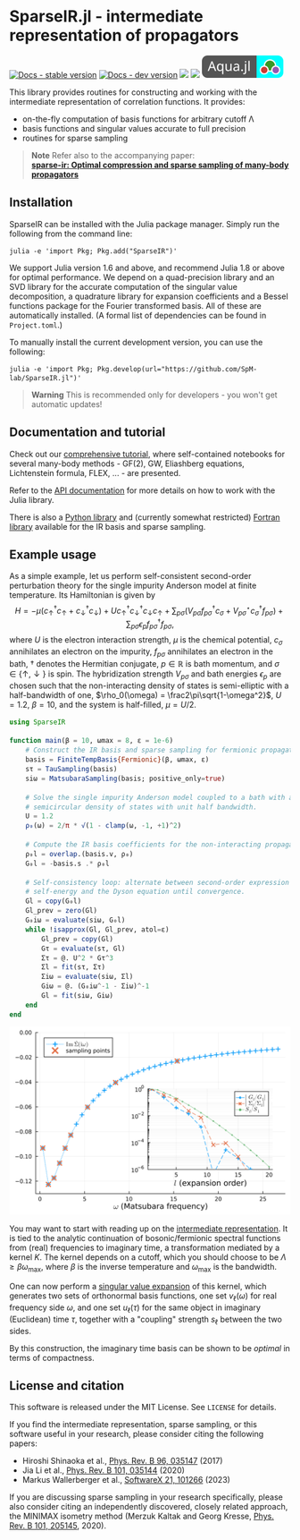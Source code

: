 SparseIR.jl - intermediate representation of propagators
==============================================================
[![Docs - stable version][docs-stable-img]][docs-stable-url]
[![Docs - dev version][docs-dev-img]][docs-dev-url] 
[![][GHA-img]][GHA-url]
[![][codecov-img]][codecov-url]
[![Aqua QA][aqua-img]][aqua-url]

This library provides routines for constructing and working with the
intermediate representation of correlation functions. It provides:

 - on-the-fly computation of basis functions for arbitrary cutoff Λ
 - basis functions and singular values accurate to full precision
 - routines for sparse sampling

> **Note**
> Refer also to the accompanying paper:<br>
> **[sparse-ir: Optimal compression and sparse sampling of many-body propagators](https://doi.org/10.1016/j.softx.2022.101266)**

Installation
------------
SparseIR can be installed with the Julia package manager. Simply run the following from the command line:
```
julia -e 'import Pkg; Pkg.add("SparseIR")'
```
We support Julia version 1.6 and above, and recommend Julia 1.8 or above for optimal performance. We 
depend on a quad-precision library and an SVD library for the accurate computation of the singular
value decomposition, a quadrature library for expansion coefficients and a Bessel functions
package for the Fourier transformed basis. All of these are automatically installed.
(A formal list of dependencies can be found in `Project.toml`.)

To manually install the current development version, you can use the following:
```
julia -e 'import Pkg; Pkg.develop(url="https://github.com/SpM-lab/SparseIR.jl")'
```
> **Warning**
> This is recommended only for developers - you won't get automatic updates!

Documentation and tutorial
--------------------------
Check out our [comprehensive tutorial], where self-contained
notebooks for several many-body methods - GF(2), GW, Eliashberg equations,
Lichtenstein formula, FLEX, ... - are presented.

Refer to the [API documentation] for more details on how to work
with the Julia library.

There is also a [Python library] and (currently somewhat restricted)
[Fortran library] available for the IR basis and sparse sampling.

[comprehensive tutorial]: https://spm-lab.github.io/sparse-ir-tutorial
[API documentation]: https://spm-lab.github.io/SparseIR.jl/stable/
[Python library]: https://github.com/SpM-lab/sparse-ir
[Fortran library]: https://github.com/SpM-lab/sparse-ir-fortran

Example usage
-------------
As a simple example, let us perform self-consistent second-order perturbation theory
for the single impurity Anderson model at finite temperature.
Its Hamiltonian is given by
$$H = -\mu(c^\dagger_\uparrow c_\uparrow + c^\dagger_\downarrow c_\downarrow) + U c^\dagger_\uparrow c^\dagger_\downarrow c_\downarrow c_\uparrow + \sum_{p\sigma} \big(V_{p\sigma} f^\dagger_{p\sigma} c_\sigma + V^\star_{p\sigma} c^\dagger_\sigma f_{p\sigma}\big) + \sum_{p\sigma} \epsilon_p f^\dagger_{p\sigma} f_{p\sigma},$$
where $U$ is the electron interaction strength, $\mu$ is the chemical potential, $c_\sigma$ annihilates an electron on the impurity,
$f_{p\sigma}$ annihilates an electron in the bath, $\dagger$ denotes the Hermitian conjugate, $p\in\mathbb R$ is bath momentum, and $\sigma\in\{\uparrow, \downarrow\}$ is spin. The hybridization strength $V_{p\sigma}$ and
bath energies $\epsilon_p$ are chosen such that the non-interacting density of states is semi-elliptic
with a half-bandwidth of one, $\rho_0(\omega) = \frac2\pi\sqrt{1-\omega^2}$, $U=1.2$, $\beta=10$, and the system is half-filled, $\mu = U/2$.
```julia
using SparseIR

function main(β = 10, ωmax = 8, ε = 1e-6)
    # Construct the IR basis and sparse sampling for fermionic propagators
    basis = FiniteTempBasis{Fermionic}(β, ωmax, ε)
    sτ = TauSampling(basis)
    siω = MatsubaraSampling(basis; positive_only=true)
    
    # Solve the single impurity Anderson model coupled to a bath with a
    # semicircular density of states with unit half bandwidth.
    U = 1.2
    ρ₀(ω) = 2/π * √(1 - clamp(ω, -1, +1)^2)
    
    # Compute the IR basis coefficients for the non-interacting propagator
    ρ₀l = overlap.(basis.v, ρ₀)
    G₀l = -basis.s .* ρ₀l
    
    # Self-consistency loop: alternate between second-order expression for the
    # self-energy and the Dyson equation until convergence.
    Gl = copy(G₀l)
    Gl_prev = zero(Gl)
    G₀iω = evaluate(siω, G₀l)
    while !isapprox(Gl, Gl_prev, atol=ε)
        Gl_prev = copy(Gl)
        Gτ = evaluate(sτ, Gl)
        Στ = @. U^2 * Gτ^3
        Σl = fit(sτ, Στ)
        Σiω = evaluate(siω, Σl)
        Giω = @. (G₀iω^-1 - Σiω)^-1
        Gl = fit(siω, Giω)
    end
end
```
<picture>
  <source media="(prefers-color-scheme: dark)" srcset="https://raw.githubusercontent.com/SpM-lab/SparseIR.jl/main/assets/dark.png">
  <img alt="Plot of the so-computed self-energy" src="https://raw.githubusercontent.com/SpM-lab/SparseIR.jl/main/assets/light.png">
</picture>

You may want to start with reading up on the [intermediate representation].
It is tied to the analytic continuation of bosonic/fermionic spectral
functions from (real) frequencies to imaginary time, a transformation mediated
by a kernel $K$. The kernel depends on a cutoff, which you should choose to
be $\Lambda \geq \beta \omega_{\mathrm{max}}$, where $\beta$ is the inverse
temperature and $\omega_{\mathrm{max}}$ is the bandwidth.

One can now perform a [singular value expansion] of this kernel, which
generates two sets of orthonormal basis functions, one set $v_\ell(\omega)$ for
real frequency side $\omega$, and one set $u_\ell(\tau)$ for the same object in
imaginary (Euclidean) time $\tau$, together with a "coupling" strength
$s_\ell$ between the two sides.

By this construction, the imaginary time basis can be shown to be *optimal* in
terms of compactness.

[intermediate representation]: https://arxiv.org/abs/2106.12685
[singular value expansion]: https://w.wiki/3poQ

License and citation
--------------------
This software is released under the MIT License. See `LICENSE` for details.

If you find the intermediate representation, sparse sampling, or this software
useful in your research, please consider citing the following papers:

 - Hiroshi Shinaoka et al., [Phys. Rev. B 96, 035147]  (2017)
 - Jia Li et al., [Phys. Rev. B 101, 035144] (2020)
 - Markus Wallerberger et al., [SoftwareX 21, 101266] (2023)

If you are discussing sparse sampling in your research specifically, please
also consider citing an independently discovered, closely related approach, the
MINIMAX isometry method (Merzuk Kaltak and Georg Kresse,
[Phys. Rev. B 101, 205145], 2020).

[Phys. Rev. B 96, 035147]: https://doi.org/10.1103/PhysRevB.96.035147
[Phys. Rev. B 101, 035144]: https://doi.org/10.1103/PhysRevB.101.035144
[SoftwareX 21, 101266]: https://doi.org/10.1016/j.softx.2022.101266
[Phys. Rev. B 101, 205145]: https://doi.org/10.1103/PhysRevB.101.205145


[docs-dev-img]: https://img.shields.io/badge/docs-dev-blue.svg
[docs-dev-url]: https://spm-lab.github.io/SparseIR.jl/dev/
[docs-stable-img]: https://img.shields.io/badge/docs-stable-blue.svg
[docs-stable-url]: https://spm-lab.github.io/SparseIR.jl/stable/
[GHA-img]: https://github.com/SpM-lab/SparseIR.jl/workflows/CI/badge.svg
[GHA-url]: https://github.com/SpM-lab/SparseIR.jl/actions?query=workflows/CI
[codecov-img]: https://codecov.io/gh/SpM-lab/SparseIR.jl/branch/main/graph/badge.svg?token=tdMvTruYa4
[codecov-url]: https://codecov.io/gh/SpM-lab/SparseIR.jl
[aqua-img]: https://raw.githubusercontent.com/JuliaTesting/Aqua.jl/master/badge.svg
[aqua-url]: https://github.com/JuliaTesting/Aqua.jl

[issues-url]: https://github.com/SpM-lab/SparseIR.jl/issues
